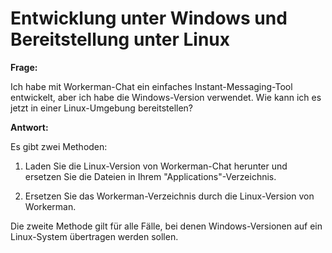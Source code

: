 # Entwicklung unter Windows und Bereitstellung unter Linux

**Frage:**

Ich habe mit Workerman-Chat ein einfaches Instant-Messaging-Tool entwickelt, aber ich habe die Windows-Version verwendet. Wie kann ich es jetzt in einer Linux-Umgebung bereitstellen?

**Antwort:**

Es gibt zwei Methoden:

1. Laden Sie die Linux-Version von Workerman-Chat herunter und ersetzen Sie die Dateien in Ihrem "Applications"-Verzeichnis.

2. Ersetzen Sie das Workerman-Verzeichnis durch die Linux-Version von Workerman.

Die zweite Methode gilt für alle Fälle, bei denen Windows-Versionen auf ein Linux-System übertragen werden sollen.
